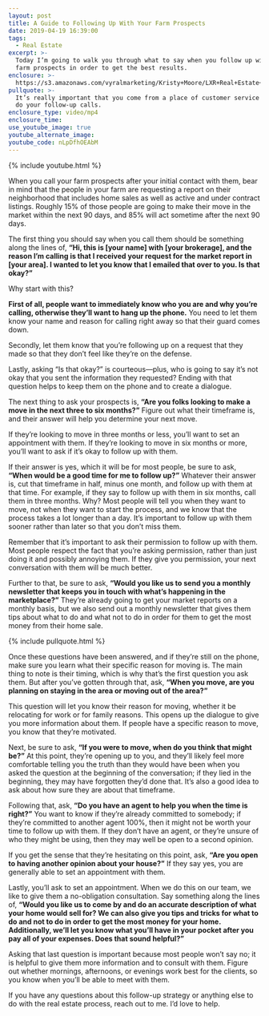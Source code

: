 ```yaml
---
layout: post
title: A Guide to Following Up With Your Farm Prospects
date: 2019-04-19 16:39:00
tags:
  - Real Estate
excerpt: >-
  Today I’m going to walk you through what to say when you follow up with your
  farm prospects in order to get the best results.
enclosure: >-
  https://s3.amazonaws.com/vyralmarketing/Kristy+Moore/LXR+Real+Estate+Coaching-+A+Guide+to+Following+Up+with+Your+Farm+Prospects.mp4
pullquote: >-
  It’s really important that you come from a place of customer service when you
  do your follow-up calls.
enclosure_type: video/mp4
enclosure_time:
use_youtube_image: true
youtube_alternate_image:
youtube_code: nLpDfhOEAbM
---
```


{% include youtube.html %}

When you call your farm prospects after your initial contact with them, bear in mind that the people in your farm are requesting a report on their neighborhood that includes home sales as well as active and under contract listings. Roughly 15% of those people are going to make their move in the market within the next 90 days, and 85% will act sometime after the next 90 days.

The first thing you should say when you call them should be something along the lines of, **“Hi, this is \[your name\] with \[your brokerage\], and the reason I’m calling is that I received your request for the market report in \[your area\]. I wanted to let you know that I emailed that over to you. Is that okay?”**

Why start with this?

**First of all, people want to immediately know who you are and why you’re calling, otherwise they’ll want to hang up the phone.** You need to let them know your name and reason for calling right away so that their guard comes down.

Secondly, let them know that you’re following up on a request that they made so that they don’t feel like they’re on the defense.

Lastly, asking “Is that okay?” is courteous—plus, who is going to say it’s not okay that you sent the information they requested? Ending with that question helps to keep them on the phone and to create a dialogue.

The next thing to ask your prospects is, **“Are you folks looking to make a move in the next three to six months?”** Figure out what their timeframe is, and their answer will help you determine your next move.

If they’re looking to move in three months or less, you’ll want to set an appointment with them. If they’re looking to move in six months or more, you’ll want to ask if it’s okay to follow up with them.

If their answer is yes, which it will be for most people, be sure to ask, **“When would be a good time for me to follow up?”** Whatever their answer is, cut that timeframe in half, minus one month, and follow up with them at that time. For example, if they say to follow up with them in six months, call them in three months. Why? Most people will tell you when they want to move, not when they want to start the process, and we know that the process takes a lot longer than a day. It’s important to follow up with them sooner rather than later so that you don’t miss them.

Remember that it’s important to ask their permission to follow up with them. Most people respect the fact that you’re asking permission, rather than just doing it and possibly annoying them. If they give you permission, your next conversation with them will be much better.

Further to that, be sure to ask, **“Would you like us to send you a monthly newsletter that keeps you in touch with what’s happening in the marketplace?”** They’re already going to get your market reports on a monthly basis, but we also send out a monthly newsletter that gives them tips about what to do and what not to do in order for them to get the most money from their home sale.

{% include pullquote.html %}

Once these questions have been answered, and if they’re still on the phone, make sure you learn what their specific reason for moving is. The main thing to note is their timing, which is why that’s the first question you ask them. But after you’ve gotten through that, ask, **“When you move, are you planning on staying in the area or moving out of the area?”**

This question will let you know their reason for moving, whether it be relocating for work or for family reasons. This opens up the dialogue to give you more information about them. If people have a specific reason to move, you know that they’re motivated.

Next, be sure to ask, **“If you were to move, when do you think that might be?”** At this point, they’re opening up to you, and they’ll likely feel more comfortable telling you the truth than they would have been when you asked the question at the beginning of the conversation; if they lied in the beginning, they may have forgotten they’d done that. It’s also a good idea to ask about how sure they are about that timeframe.

Following that, ask, **“Do you have an agent to help you when the time is right?”** You want to know if they’re already committed to somebody; if they’re committed to another agent 100%, then it might not be worth your time to follow up with them. If they don’t have an agent, or they’re unsure of who they might be using, then they may well be open to a second opinion.

If you get the sense that they’re hesitating on this point, ask, **“Are you open to having another opinion about your house?”** If they say yes, you are generally able to set an appointment with them.

Lastly, you’ll ask to set an appointment. When we do this on our team, we like to give them a no-obligation consultation. Say something along the lines of, **“Would you like us to come by and do an accurate description of what your home would sell for? We can also give you tips and tricks for what to do and not to do in order to get the most money for your home. Additionally, we’ll let you know what you’ll have in your pocket after you pay all of your expenses. Does that sound helpful?”**

Asking that last question is important because most people won’t say no; it is helpful to give them more information and to consult with them. Figure out whether mornings, afternoons, or evenings work best for the clients, so you know when you’ll be able to meet with them.

If you have any questions about this follow-up strategy or anything else to do with the real estate process, reach out to me. I’d love to help.